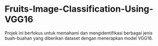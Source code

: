 # Fruits-Image-Classification-Using-VGG16
Projek ini berfokus untuk memahami dan mengidentifikasi berbagai jenis buah-buahan yang diberikan dataset dengan menerapkan model VGG16.
